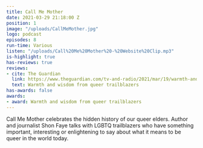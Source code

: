 ```yaml
---
title: Call Me Mother
date: 2021-03-29 21:18:00 Z
position: 1
image: "/uploads/CallMeMother.jpg"
logo: podcast
episodes: 8
run-time: Various
listen: "/uploads/Call%20Me%20Mother%20-%20Website%20Clip.mp3"
is-highlight: true
has-reviews: true
reviews:
- cite: The Guardian
  link: https://www.theguardian.com/tv-and-radio/2021/mar/19/warmth-and-wisdom-from-queer-trailblazers-podcasts-of-the-week
  text: Warmth and wisdom from queer trailblazers
has-awards: false
awards:
- award: Warmth and wisdom from queer trailblazers
---
```


Call Me Mother celebrates the hidden history of our queer elders. Author and journalist Shon Faye talks with LGBTQ trailblazers who have something important, interesting or enlightening to say about what it means to be queer in the world today.